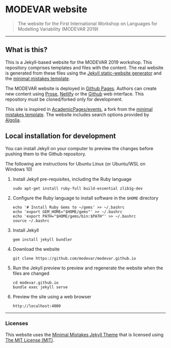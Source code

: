 # MODEVAR website

> The website for the First International Workshop on Languages for Modelling Variability (MODEVAR 2019)

---

## What is this?

This is a Jekyll-based website for the MODEVAR 2019 workshop. This repository comprises templates and files with the content. The real website is generated from these files using the [Jekyll static-website generator](https://jekyllrb.com) and the [minimal mistakes template](https://mmistakes.github.io/minimal-mistakes).

The MODEVAR website is deployed in [Github Pages](https://pages.github.com/). Authors can create new content using [Prose](http://prose.io/), [Netlify](https://www.netlify.com/) or the [Github](https://github.com) web interface. This repository must be cloned/forked only for development.

This site is inspired in [AcademicPages/events](https://github.com/academicpages/events), a fork from the [minimal mistakes template](https://mmistakes.github.io/minimal-mistakes). The website includes search options provided by [Algolia](https://www.algolia.com/).

## Local installation for development

You can install Jekyll on your computer to preview the changes before pushing them to the Github repository. 

The following are instructions for Ubuntu Linux (or Ubuntu/WSL on Windows 10)

1. Install Jekyll pre-requisites, including the Ruby language

   ```
   sudo apt-get install ruby-full build-essential zlib1g-dev
   ``` 

2. Configure the Ruby language to install software in the `$HOME` directory 

   ```
   echo '# Install Ruby Gems to ~/gems' >> ~/.bashrc
   echo 'export GEM_HOME="$HOME/gems"' >> ~/.bashrc
   echo 'export PATH="$HOME/gems/bin:$PATH"' >> ~/.bashrc
   source ~/.bashrc
   ``` 

3. Install Jekyll

   ```
   gem install jekyll bundler
   ``` 

3. Download the website

   ```
   git clone https://github.com/modevar/modevar.github.io
   ``` 

4. Run the Jekyll preview to preview and regenerate the website when the files are changed

   ```
   cd modevar.github.io
   bundle exec jekyll serve
   ``` 

5. Preview the site using a web browser

   ```
   http://localhost:4000
   ``` 
   
---

### Licenses

This website uses the [Minimal Mistakes Jekyll Theme](https://mmistakes.github.io/minimal-mistakes) that is licensed using [The MIT License (MIT)](https://opensource.org/licenses/MIT).